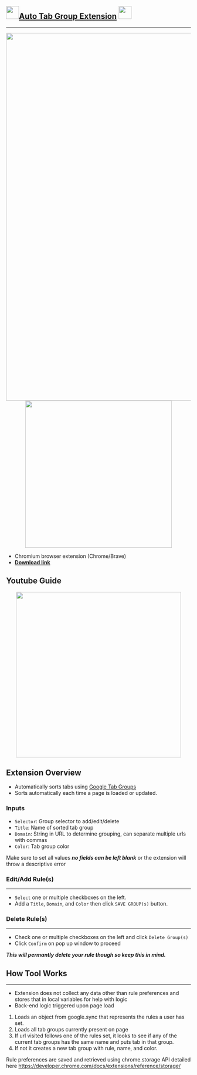 
## <img src='https://user-images.githubusercontent.com/64287087/159755213-939e9420-6a14-469c-81fb-d8906f0aa553.png' width=35px />[Auto Tab Group Extension](https://chrome.google.com/webstore/detail/auto-tab-groups/nicjeeimgboiijpfcgfkbemiclbhfnio?hl=en) <img src='https://user-images.githubusercontent.com/64287087/159755213-939e9420-6a14-469c-81fb-d8906f0aa553.png' width=35px />
---

<!-- ![bar](https://user-images.githubusercontent.com/64287087/159754725-e75cab4f-845e-4fe5-bee7-703c9184359d.png) -->

<p align='center'>
  <img src='https://user-images.githubusercontent.com/64287087/159754725-e75cab4f-845e-4fe5-bee7-703c9184359d.png' width=1000px />
<img src='https://user-images.githubusercontent.com/64287087/159754660-1ce732a5-6ed4-42f5-8bce-1b1940a93ebd.png' width=400px />

</p>

- Chromium browser extension (Chrome/Brave)
- **[Download link](https://chrome.google.com/webstore/detail/auto-tab-groups/nicjeeimgboiijpfcgfkbemiclbhfnio?hl=en)**

## Youtube Guide
<p align='center'>
<a href="https://www.youtube.com/watch?v=aLIIAZAC4bo">
<img width='450px' src="https://img.youtube.com/vi/aLIIAZAC4bo/maxresdefault.jpg" />
</a>
</p>


## Extension Overview 

- Automatically sorts tabs using [Google Tab Groups](https://blog.google/products/chrome/manage-tabs-with-google-chrome/) 
- Sorts automatically each time a page is loaded or updated. 

### Inputs
- `Selector`: Group selector to add/edit/delete
- `Title`: Name of sorted tab group
- `Domain`: String in URL to determine grouping, can separate multiple urls with commas
- `Color`: Tab group color

Make sure to set all values ***no fields can be left blank*** or the extension will throw a descriptive error

### Edit/Add Rule(s)
---
- `Select` one or multiple checkboxes on the left. 
- Add a  `Title`, `Domain`, and `Color` then click `SAVE GROUP(s)` button.

### Delete Rule(s)
---
- Check one or multiple checkboxes on the left and click `Delete Group(s)`
- Click `Confirm` on pop up window to proceed

***This will permantly delete your rule though so keep this in mind.***


## How Tool Works
---
- Extension does not collect any data other than rule preferences and stores that in local variables for help with logic
- Back-end logic triggered upon page load
1.  Loads an object from google.sync that represents the rules a user has set. 
2. Loads all tab groups currently present on page
3. If url visited follows one of the rules set, it looks to see if any of the current tab groups has the same name and puts tab in that group. 
4. If not it creates a new tab group with rule, name, and color. 

Rule preferences are saved and retrieved using chrome.storage API detailed here https://developer.chrome.com/docs/extensions/reference/storage/ 


